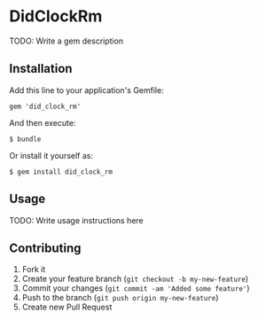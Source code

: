 # DidClockRm

TODO: Write a gem description

## Installation

Add this line to your application's Gemfile:

    gem 'did_clock_rm'

And then execute:

    $ bundle

Or install it yourself as:

    $ gem install did_clock_rm

## Usage

TODO: Write usage instructions here

## Contributing

1. Fork it
2. Create your feature branch (`git checkout -b my-new-feature`)
3. Commit your changes (`git commit -am 'Added some feature'`)
4. Push to the branch (`git push origin my-new-feature`)
5. Create new Pull Request

